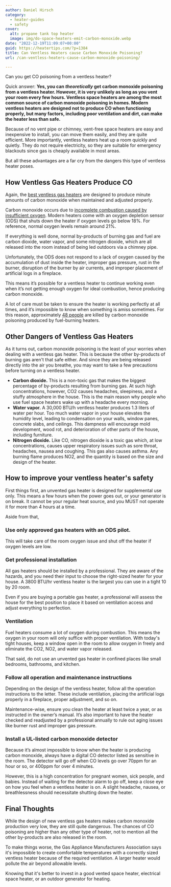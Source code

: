```yaml
---
author: Daniel Hirsch
category:
  - heater-guides
  - safety
cover:
  alt: propane tank top heater
  image: img/do-space-heaters-emit-carbon-monoxide.webp
date: "2022-12-19T11:09:07+00:00"
guid: https://heatertips.com/?p=1384
title: Can Ventless Heaters cause Carbon Monoxide Poisoning?
url: /can-ventless-heaters-cause-carbon-monoxide-poisoning/

---
```

Can you get CO poisoning from a ventless heater?

Quick answer: **Yes, you can _theoretically_ get carbon monoxide poisoning from a ventless heater. However, it is very unlikely as long as you vent your room every few hours. Ventless space heaters are among the most common source of carbon monoxide poisoning in homes. Modern ventless heaters are designed not to produce CO when functioning properly, but many factors, including poor ventilation and dirt, can make the heater less than safe.**

Because of no vent pipe or chimney, vent-free space heaters are easy and inexpensive to install, you can move them easily, and they are quite efficient. More importantly, ventless heaters heat up a room quickly and quietly. They do not require electricity, so they are suitable for emergency blackouts since gas is cheaply available in most areas.

But all these advantages are a far cry from the dangers this type of ventless heater poses.

## How Ventless Gas Heaters Produce CO

Again, the [best ventless gas heaters](/best-ventless-propane-heaters/) are designed to produce minute amounts of carbon monoxide when maintained and adjusted properly.

Carbon monoxide occurs due to [incomplete combustion caused by insufficient oxygen](https://propane.com/safety/safety-articles/products-of-complete-and-incomplete-combustion/). Modern heaters come with an oxygen depletion sensor (ODS) that shuts down the heater if oxygen levels go below 18%. For reference, normal oxygen levels remain around 21%.

If everything is well done, normal by-products of burning gas and fuel are carbon dioxide, water vapor, and some nitrogen dioxide, which are all released into the room instead of being led outdoors via a chimney pipe.

Unfortunately, the ODS does not respond to a lack of oxygen caused by the accumulation of dust inside the heater, improper gas pressure, rust in the burner, disruption of the burner by air currents, and improper placement of artificial logs in a fireplace.

This means it’s possible for a ventless heater to continue working even when it’s not getting enough oxygen for ideal combustion, hence producing carbon monoxide.

A lot of care must be taken to ensure the heater is working perfectly at all times, and it’s impossible to know when something is amiss sometimes. For this reason, approximately [48 people](https://www.cpsc.gov/s3fs-public/Non-Fire-Carbon-Monoxide-Deaths-Associated-with-the-Use-of-Consumer-Products-2017-Annual-Estimates.pdf?sHaPhWib_IJzkCJMfCDLJMZnqD.vvuKY) are killed by carbon monoxide poisoning produced by fuel-burning heaters.

## Other Dangers of Ventless Gas Heaters

As it turns out, carbon monoxide poisoning is the least of your worries when dealing with a ventless gas heater. This is because the other by-products of burning gas aren't that safe either. And since they are being released directly into the air you breathe, you may want to take a few precautions before turning on a ventless heater.

- **Carbon dioxide.** This is a non-toxic gas that makes the biggest percentage of by-products resulting from burning gas. At such high concentrations, however, CO2 causes headaches, sleepiness, and a stuffy atmosphere in the house. This is the main reason why people who use fuel space heaters wake up with a headache every morning.
- **Water vapor.** A 30,000 BTU/h ventless heater produces 1.3 liters of water per hour. Too much water vapor in your house elevates the humidity level, leading to condensation on your walls, window panes, concrete slabs, and ceilings. This dampness will encourage mold development, wood rot, and deterioration of other parts of the house, including furniture.
- **Nitrogen dioxide.** Like CO, nitrogen dioxide is a toxic gas which, at low concentrations, causes upper respiratory issues such as sore throat, headaches, nausea and coughing. This gas also causes asthma. Any burning flame produces NO2, and the quantity is based on the size and design of the heater.

## How to improve your ventless heater's safety

First things first, an unvented gas heater is designed for supplemental use only. This means a few hours when the power goes out, or your generator is on break. It cannot be your regular heat source, and you MUST not operate it for more than 4 hours at a time.

Aside from that,

### Use only approved gas heaters with an ODS pilot.

This will take care of the room oxygen issue and shut off the heater if oxygen levels are low.

### Get professional installation

All gas heaters should be installed by a professional. They are aware of the hazards, and you need their input to choose the right-sized heater for your house. A 3800 BTU/hr ventless heater is the largest you can use in a tight 10 by 20 room.

Even if you are buying a portable gas heater, a professional will assess the house for the best position to place it based on ventilation access and adjust everything to perfection.

### Ventilation

Fuel heaters consume a lot of oxygen during combustion. This means the oxygen in your room will only suffice with proper ventilation. With today's tight houses, keep a window open in the room to allow oxygen in freely and eliminate the CO2, NO2, and water vapor released.

That said, do not use an unvented gas heater in confined places like small bedrooms, bathrooms, and kitchen.

### Follow all operation and maintenance instructions

Depending on the design of the ventless heater, follow all the operation instructions to the letter. These include ventilation, placing the artificial logs properly in a fireplace, proper adjustment, and so on.

Maintenance-wise, ensure you clean the heater at least twice a year, or as instructed in the owner’s manual. It’s also important to have the heater checked and readjusted by a professional annually to rule out aging issues like burner rust and improper gas pressure.

### Install a UL-listed carbon monoxide detector

Because it’s almost impossible to know when the heater is producing carbon monoxide, always have a digital CO detector listed as sensitive in the room. The detector will go off when CO levels go over 70ppm for an hour or so, or 400ppm for over 4 minutes.

However, this is a high concentration for pregnant women, sick people, and babies. Instead of waiting for the detector alarm to go off, keep a close eye on how you feel when a ventless heater is on. A slight headache, nausea, or breathlessness should necessitate shutting down the heater.

## Final Thoughts

While the design of new ventless gas heaters makes carbon monoxide production very low, they are still quite dangerous. The chances of CO poisoning are higher than any other type of heater, not to mention all the other by-products are also released in the room.

To make things worse, the Gas Appliance Manufacturers Association says it's impossible to create comfortable temperatures with a correctly sized ventless heater because of the required ventilation. A larger heater would pollute the air beyond allowable levels.

Knowing that it's better to invest in a good vented space heater, electrical space heater, or an outdoor generator for heating.
